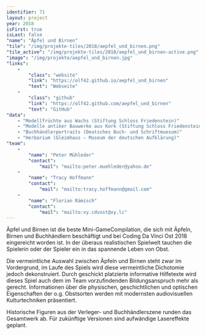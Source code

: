 ```yaml
---
identifier: 71
layout: project
year: 2018
isFirst: true
isLast: false
"name": "Äpfel und Birnen"
"tile": "/img/projekte-tiles/2018/aepfel_und_birnen.png"
"tile_active": "/img/projekte-tiles/2018/aepfel_und_birnen-active.png"
"image": "/img/projekte/aepfel_und_birnen.jpg"
"links":
    -
        "class": "website"
        "link": "https://olf42.github.io/aepfel_und_birnen"
        "text": "Webseite"
    -
        "class": "github"
        "link": "https://olf42.github.com/aepfel_und_birnen"
        "text": "GitHub"
"data":
    - "Modellfrüchte aus Wachs (Stiftung Schloss Friedenstein)"
    - "Modelle antiker Bauwerke aus Kork (Stiftung Schloss Friedenstein)"
    - "Buchhändlerportraits (Deutsches Buch- und Schriftmuesum)"
    - "Herbarium (Gleimhaus – Museum der deutschen Aufklärung)"
"team":
    -
        "name": "Peter Mühleder"
        "contact":
            "mail": "mailto:peter.muehleder@yahoo.de"
    -
        "name": "Tracy Hoffmann"
        "contact":
            "mail": "mailto:tracy.hoffmann@gmail.com"
    -
        "name": "Florian Rämisch"
        "contact":
            "mail": "mailto:xy.cdvost@xy.lc"
---
```

Äpfel und Birnen ist die beste Mini-GameCompilation, die sich mit Äpfeln, Birnen und Buchhändlern beschäftigt und bei Coding Da Vinci Ost 2018 eingereicht worden ist. In der überaus realistischen Spielwelt tauchen die Spielerin oder der Spieler ein in das spannende Leben von Obst.

Die vermeintliche Auswahl zwischen Äpfeln und Birnen steht zwar im Vordergrund, im Laufe des Spiels wird diese vermeintliche Dichotomie jedoch dekonstruiert. Durch geschickt platzierte informative Hilfetexte wird dieses Spiel auch dem im Team vorzufindenden Bildungsanspruch mehr als gerecht. Informationen über die physischen, geschichtlichen und optischen Eigenschaften der o.g. Obstsorten werden mit modernsten audiovisuellen Kulturtechniken präsentiert.

Historische Figuren aus der Verleger- und Buchhändlerszene runden das Gesamtwerk ab. Für zukünftige Versionen sind aufwändige Lasereffekte geplant.
